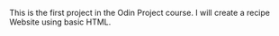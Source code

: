 This is the first project in the Odin Project course. I will create a recipe 
Website using basic HTML.

